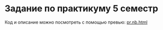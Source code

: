 # Задание по практикуму 5 семестр
Код и описание можно посмотреть с помощью превью:
[pr.nb.html](https://htmlpreview.github.io/?https://github.com/kurinovyuriy/practicum_5_semester/blob/main/pr.nb.html)
